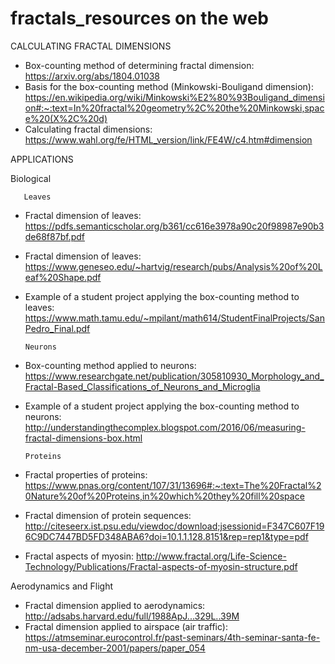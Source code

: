 # fractals_resources on the web

CALCULATING FRACTAL DIMENSIONS

* Box-counting method of determining fractal dimension:  https://arxiv.org/abs/1804.01038
* Basis for the box-counting method (Minkowski-Bouligand dimension): https://en.wikipedia.org/wiki/Minkowski%E2%80%93Bouligand_dimension#:~:text=In%20fractal%20geometry%2C%20the%20Minkowski,space%20(X%2C%20d)
* Calculating fractal dimensions: https://www.wahl.org/fe/HTML_version/link/FE4W/c4.htm#dimension


APPLICATIONS

Biological 
   
       Leaves

* Fractal dimension of leaves: https://pdfs.semanticscholar.org/b361/cc616e3978a90c20f98987e90b3de68f87bf.pdf
* Fractal dimension of leaves: https://www.geneseo.edu/~hartvig/research/pubs/Analysis%20of%20Leaf%20Shape.pdf
* Example of a student project applying the box-counting method to leaves: https://www.math.tamu.edu/~mpilant/math614/StudentFinalProjects/SanPedro_Final.pdf

      Neurons

* Box-counting method applied to neurons: https://www.researchgate.net/publication/305810930_Morphology_and_Fractal-Based_Classifications_of_Neurons_and_Microglia
* Example of a student project applying the box-counting method to neurons: http://understandingthecomplex.blogspot.com/2016/06/measuring-fractal-dimensions-box.html

      Proteins

* Fractal properties of proteins: https://www.pnas.org/content/107/31/13696#:~:text=The%20Fractal%20Nature%20of%20Proteins,in%20which%20they%20fill%20space
* Fractal dimension of protein sequences: http://citeseerx.ist.psu.edu/viewdoc/download;jsessionid=F347C607F196C9DC7447BD5FD348ABA6?doi=10.1.1.128.8151&rep=rep1&type=pdf
* Fractal aspects of myosin: http://www.fractal.org/Life-Science-Technology/Publications/Fractal-aspects-of-myosin-structure.pdf
 
 Aerodynamics and Flight

* Fractal dimension applied to aerodynamics: http://adsabs.harvard.edu/full/1988ApJ...329L..39M
* Fractal dimension applied to airspace (air traffic): https://atmseminar.eurocontrol.fr/past-seminars/4th-seminar-santa-fe-nm-usa-december-2001/papers/paper_054




